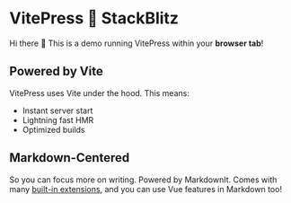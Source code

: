 # VitePress 💙 StackBlitz

Hi there :wave: This is a demo running VitePress within your **browser tab**!

## Powered by Vite

VitePress uses Vite under the hood. This means:

- Instant server start
- Lightning fast HMR
- Optimized builds


## Markdown-Centered

So you can focus more on writing. Powered by MarkdownIt. Comes with many [built-in extensions](https://vitepress.dev/guide/markdown), and you can use Vue features in Markdown too!

